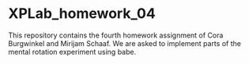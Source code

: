 # XPLab_homework_04

This repository contains the fourth homework assignment of Cora Burgwinkel and Mirijam Schaaf. We are asked to implement parts of the mental rotation experiment using babe.
